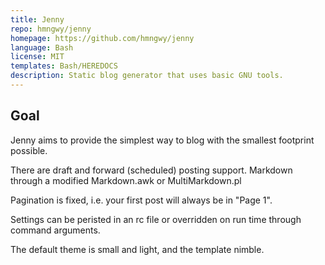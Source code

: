 ```yaml
---
title: Jenny
repo: hmngwy/jenny
homepage: https://github.com/hmngwy/jenny
language: Bash
license: MIT
templates: Bash/HEREDOCS
description: Static blog generator that uses basic GNU tools.
---
```


## Goal

Jenny aims to provide the simplest way to blog with the smallest
footprint possible.

There are draft and forward (scheduled) posting support.
Markdown through a modified Markdown.awk or MultiMarkdown.pl

Pagination is fixed, i.e. your first post will always be in
"Page 1".

Settings can be peristed in an rc file or overridden on run
time through command arguments.

The default theme is small and light, and the template nimble.


